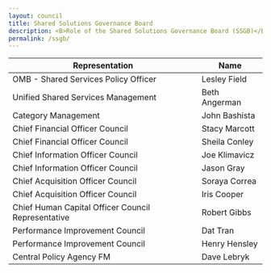 ```yaml
---
layout: council
title: Shared Solutions Governance Board
description: <B>Role of the Shared Solutions Governance Board (SSGB)</B> <BR> The Shared Solutions Governance Board (SSGB) is the primary executive body responsible for advising the Shared Service Policy Officer (SSPO) on the development of shared solutions policies in pursuit of the shared solutions mission and successful achievement of shared solutions vision and goals. Membership includes executives from across the Federal enterprise to provide a broad perspective on opportunities, concerns, and policies related to shared solutions.  The SSGB collaborates with organizations and stakeholders across the federal government to identify solutions that deliver the best value to taxpayers and support efficient government.
permalink: /ssgb/
---
```


| Representation     | Name           | 
| ------------- |-------------| 
| OMB - Shared Services Policy Officer    | Lesley Field | 
| Unified Shared Services Management | Beth Angerman   |  
| Category Management     | John Bashista      | 
| Chief Financial Officer Council     |  Stacy Marcott      | 
| Chief Financial Officer Council | Sheila Conley |  
| Chief Information Officer Council | Joe Klimavicz      |  
| Chief Information Officer Council | Jason Gray      |  
| Chief Acquisition Officer Council | Soraya Correa      |  
| Chief Acquisition Officer Council | Iris Cooper     |  
| Chief Human Capital Officer Council Representative | Robert Gibbs        |  
| Performance Improvement Council | Dat Tran      |  
| Performance Improvement Council | Henry Hensley       |  
| Central Policy Agency FM | Dave Lebryk    |  



<!--| <center>Representation</center>     | <center>Name</center>           | 
| ------------- |-------------| 
| OMB - Shared Services Policy Officer    | Lesley Field | 
| Unified Shared Services Management | Beth Angerman   |  
| OMB - Office of Federal Procurement Policy     | Karen Pica      | 
| Customer Council Representative | TBD |  
| Provider Council Representative | Doug Anderson      |  
| General Services Administration | Tony Costa      |  
| Department of Treasury | Kristie Conrath      |  
| Office of Personnel Management | Joe Kennedy     |  
| Chief Human Capital Officer Council Representative |Robert Gibbs        |  
| Chief Financial Officer Council Representative | Stacy Marcott   |  
| Chief Acquisition Officer Council Representative | Iris Cooper      |  
| Chief Information Officer Representative | Joe Klimavicz       |  
| Department of Defense | Mark Easton      |  
| Department of Agriculture | Lynn Moanney       |  
| Department of Transportation | Jennifer Funk    |  
| Department of Interior | Elena Gonzalez      |  
| Unified Shared Services Management | Beth Angerman   |  -->
